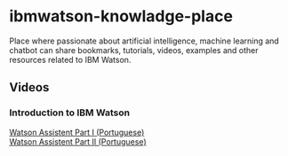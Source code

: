 # ibmwatson-knowladge-place
Place where passionate about artificial intelligence, machine learning and chatbot can share bookmarks, tutorials, videos, examples and other resources related to IBM Watson.

## Videos
### Introduction to IBM Watson 

[Watson Assistent Part I  (Portuguese)](https://youtu.be/ITsTpiOAWi0)  
[Watson Assistent Part II (Portuguese)](https://youtu.be/a8vjpKBYtug)  
